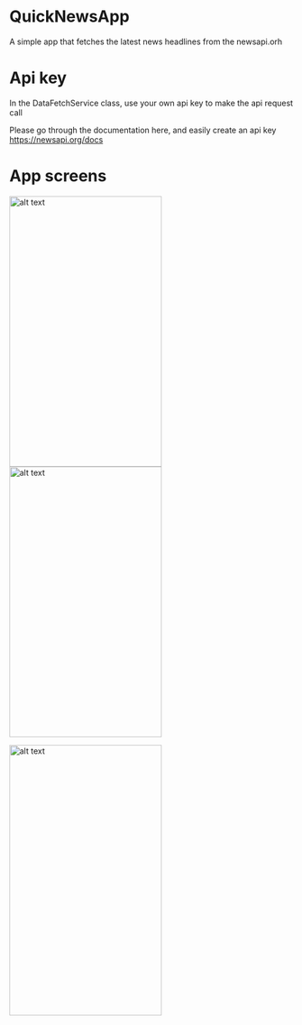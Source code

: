 # QuickNewsApp
A simple app that fetches the latest news headlines from the newsapi.orh

# Api key
In the DataFetchService class, use your own api key to make the api request call

Please go through the documentation here, and easily create an api key
https://newsapi.org/docs


# App screens

<img src="https://user-images.githubusercontent.com/48474590/58441520-e84f8300-80e2-11e9-838c-c432a32f5e1d.png" alt="alt text" width="270" height="480">                                     <img src="https://user-images.githubusercontent.com/48474590/58441526-f00f2780-80e2-11e9-9f31-39d5cdf737f1.png" alt="alt text" width="270" height="480">  

   <img src="https://user-images.githubusercontent.com/48474590/58441528-f4d3db80-80e2-11e9-8ccb-3d66dc72c82b.png" alt="alt text" width="270" height="480">




